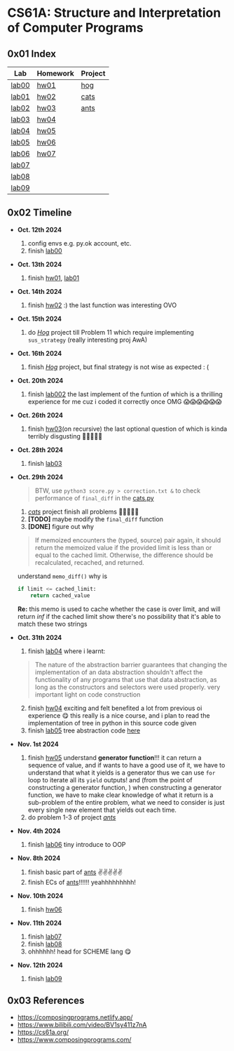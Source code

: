 # CS61A: Structure and Interpretation of Computer Programs
## 0x01 Index
| **Lab**                        | **Homework**               | **Project**                    |
| ------------------------------ | -------------------------- | ------------------------------ |
| [lab00](./lab/lab00/lab00.py)  | [hw01](./hw/hw01/hw01.py)  | [hog](./project/hog/hog.py)    |
| [lab01](./lab/lab01/lab01.py)  | [hw02](./hw/hw02/hw02.py)  | [cats](./project/cats/cats.py) |
| [lab02](./lab/lab02/lab02.py)  | [hw03](./hw/hw03/hw03.py)  | [ants](./project/ants/ants.py) |
| [lab03](./lab/lab03/lab03.py)  | [hw04](./hw/hw04/hw04.py)  |                                |
| [lab04](./lab/lab04/lab04.py)  | [hw05](./hw/hw05/hw05.py)  |                                |
| [lab05](./lab/lab05/lab05.py)  | [hw06](./hw/hw06/hw06.py)  |                                |
| [lab06](./lab/lab06/lab06.py)  | [hw07](./hw/hw07/hw07.scm) |                                |
| [lab07](./lab/lab07/lab07.py)  |                            |                                |
| [lab08](./lab/lab08/lab08.py)  |                            |                                |
| [lab09](./lab/lab09/lab09.scm) |                            |                                |

## 0x02 Timeline
- **Oct. 12th 2024**
  1. config envs e.g. py.ok account, etc.
  2. finish [lab00](./lab/lab00/lab00.py)
   
- **Oct. 13th 2024**
  1. finish [hw01](./hw/hw01/hw01.py), [lab01](./lab/lab01/lab01.py)
   
- **Oct. 14th 2024**
  1. finish [hw02](./hw/hw02/hw02.py) :) the last function was interesting OVO
   
- **Oct. 15th 2024**
  1. do [*Hog*](./project/hog/hog.py) project till Problem 11 which require implementing `sus_strategy` (really interesting proj AwA)
   
- **Oct. 16th 2024**
  1. finish [*Hog*](./project/hog/hog.py) project, but final strategy is not wise as expected : (
   
- **Oct. 20th 2024**
  1. finish [lab002](./lab/lab02/lab02.py) the last implement of the funtion of which is a thrilling experience for me cuz i coded it correctly once OMG 😱😱😱😱😱😱
   
- **Oct. 26th 2024**
  1. finish [hw03](./hw/hw03/hw03.py)(on recursive) the last optional question of which is kinda terribly disgusting 🤢🤢🤢🤢🤢
   
- **Oct. 28th 2024**
  1. finish [lab03](./lab/lab03/lab03.py)
   
- **Oct. 29th 2024**
  > BTW, use `python3 score.py > correction.txt &` to check performance of `final_diff` in the [cats.py](./project/cats/cats.py)
  1. [*cats*](./project/cats/cats.py) project finish all problems 🥺🥺🥺🥺🥺
  2. **[TODO]** maybe modify the `final_diff` function
  3. **[DONE]** figure out why
    > If memoized encounters the (typed, source) pair again, it should return the memoized value if the provided limit is less than or equal to the cached limit. Otherwise, the difference should be recalculated, recached, and returned.

    understand `memo_diff()` why is
    ``` py
    if limit <= cached_limit:
        return cached_value
    ```
    **Re:** this memo is used to cache whether the case is over limit, and will return *inf* if the cached 
    limit show there's no possibility that it's able to match these two strings
   
- **Oct. 31th 2024**
  1. finish [lab04](./lab/lab04/lab04.py) where i learnt:
    > The nature of the abstraction barrier guarantees that changing the implementation of an data abstraction shouldn't affect the functionality of any programs that use that data abstraction, as long as the constructors and selectors were used properly.
    very important light on code construction
  2. finish [hw04](./hw/hw04/hw04.py) exciting and felt benefited a lot from previous oi experience 😋
      this really is a nice course, and i plan to read the implementation of tree in python in this source code given
  3. finish [lab05](./lab/lab05/lab05.py) tree abstraction code [here](./lab/lab05/tree.py)
   
- **Nov. 1st 2024**
  1. finish [hw05](./hw/hw05/hw05.py) understand **generator function**!!! it can return a sequence of value, and if wants to have a good use of it, we have to understand that what it yields is a generator thus we can use `for` loop to iterate all its `yield` outputs! and (from the point of constructing a generator function, ) when constructing a generator function, we have to make clear knowledge of what it return is a sub-problem of the entire problem, what we need to consider is just every single new element that yields out each time.
  2. do problem 1-3 of project [*ants*](./project/ants/ants.py)

- **Nov. 4th 2024**
  1. finish [lab06](./lab/lab06/lab06.py) tiny introduce to OOP

- **Nov. 8th 2024**
  1. finish basic part of [ants](./project/ants/ants.py) ✌️✌️✌️✌️✌️
  2. finish ECs of [ants](./project/ants/ants.py)!!!!!! yeahhhhhhhhh!

- **Nov. 10th 2024**
  1. finish [hw06](./hw/hw06/hw06.py)
  
- **Nov. 11th 2024**
  1. finish [lab07](./lab/lab07/lab07.py)
  2. finish [lab08](./lab/lab08/lab08.py)
  3. ohhhhhh! head for SCHEME lang 😋

- **Nov. 12th 2024**
  1. finish [lab09](./lab/lab09/lab09.scm)

## 0x03 References
- https://composingprograms.netlify.app/
- https://www.bilibili.com/video/BV1sy411z7nA
- https://cs61a.org/
- https://www.composingprograms.com/

